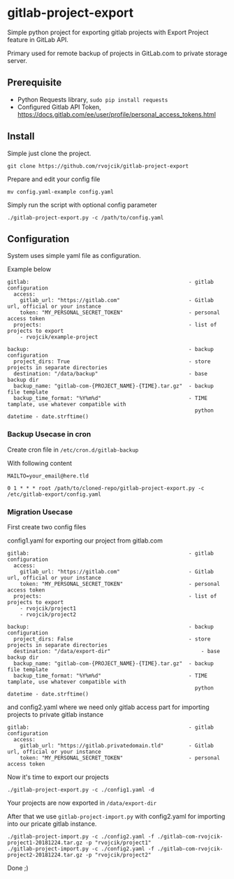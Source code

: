# gitlab-project-export
Simple python project for exporting gitlab projects with Export Project feature in GitLab API.

Primary used for remote backup of projects in GitLab.com to private storage server.

## Prerequisite
* Python Requests library, `sudo pip install requests`
* Configured Gitlab API Token, https://docs.gitlab.com/ee/user/profile/personal_access_tokens.html

## Install

Simple just clone the project.

`git clone https://github.com/rvojcik/gitlab-project-export`

Prepare and edit your config file

`mv config.yaml-example config.yaml`

Simply run the script with optional config parameter

`./gitlab-project-export.py -c /path/to/config.yaml`

## Configuration
System uses simple yaml file as configuration.

Example below
```
gitlab:                                                   - gitlab configuration
  access:
    gitlab_url: "https://gitlab.com"                      - Gitlab url, official or your instance
    token: "MY_PERSONAL_SECRET_TOKEN"                     - personal access token
  projects:                                               - list of projects to export
    - rvojcik/example-project

backup:                                                   - backup configuration
  project_dirs: True                                      - store projects in separate directories
  destination: "/data/backup"                             - base backup dir
  backup_name: "gitlab-com-{PROJECT_NAME}-{TIME}.tar.gz"  - backup file template
  backup_time_format: "%Y%m%d"                            - TIME tamplate, use whatever compatible with
                                                            python datetime - date.strftime()
  ```
  

### Backup Usecase in cron

Create cron file in `/etc/cron.d/gitlab-backup`

With following content
```
MAILTO=your_email@here.tld

0 1 * * * root /path/to/cloned-repo/gitlab-project-export.py -c /etc/gitlab-export/config.yaml

```

### Migration Usecase
First create two config files

config1.yaml for exporting our project from gitlab.com
```
gitlab:                                                   - gitlab configuration
  access:
    gitlab_url: "https://gitlab.com"                      - Gitlab url, official or your instance
    token: "MY_PERSONAL_SECRET_TOKEN"                     - personal access token
  projects:                                               - list of projects to export
    - rvojcik/project1
    - rvojcik/project2

backup:                                                   - backup configuration
  project_dirs: False                                     - store projects in separate directories
  destination: "/data/export-dir"                             - base backup dir
  backup_name: "gitlab-com-{PROJECT_NAME}-{TIME}.tar.gz"  - backup file template
  backup_time_format: "%Y%m%d"                            - TIME tamplate, use whatever compatible with
                                                            python datetime - date.strftime()
```

and config2.yaml where we need only gitlab access part for importing projects to private gitlab instance
```
gitlab:                                                   - gitlab configuration
  access:
    gitlab_url: "https://gitlab.privatedomain.tld"        - Gitlab url, official or your instance
    token: "MY_PERSONAL_SECRET_TOKEN"                     - personal access token
```

Now it's time to export our projects
```
./gitlab-project-export.py -c ./config1.yaml -d
```
Your projects are now exported in `/data/export-dir`

After that we use `gitlab-project-import.py` with config2.yaml for importing into our pricate gitlab instance.

```
./gitlab-project-import.py -c ./config2.yaml -f ./gitlab-com-rvojcik-project1-20181224.tar.gz -p "rvojcik/project1"
./gitlab-project-import.py -c ./config2.yaml -f ./gitlab-com-rvojcik-project2-20181224.tar.gz -p "rvojcik/project2"
```

Done ;)
